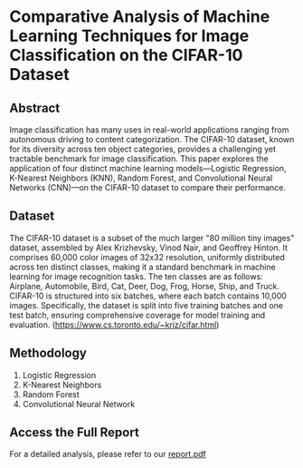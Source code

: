 # Comparative Analysis of Machine Learning Techniques for Image Classification on the CIFAR-10 Dataset

## Abstract

Image classification has many uses in real-world applications ranging from autonomous driving to content categorization. The CIFAR-10 dataset, known for its diversity across ten object categories, provides a challenging yet tractable benchmark for image classification. This paper explores the application of four distinct machine learning models—Logistic Regression, K-Nearest Neighbors (KNN), Random Forest, and Convolutional Neural Networks (CNN)—on the CIFAR-10 dataset to compare their performance.

## Dataset

The CIFAR-10 dataset is a subset of the much larger "80 million tiny images" dataset, assembled by Alex Krizhevsky, Vinod Nair, and Geoffrey Hinton. It comprises 60,000 color images of 32x32 resolution, uniformly distributed across ten distinct classes, making it a standard benchmark in machine learning for image recognition tasks. The ten classes are as follows: Airplane, Automobile, Bird, Cat, Deer, Dog, Frog, Horse, Ship, and Truck. CIFAR-10 is structured into six batches, where each batch contains 10,000 images. Specifically, the dataset is split into five training batches and one test batch, ensuring comprehensive coverage for model training and evaluation. (https://www.cs.toronto.edu/~kriz/cifar.html)

## Methodology
1. Logistic Regression
2. K-Nearest Neighbors
3. Random Forest
4. Convolutional Neural Network

## Access the Full Report

For a detailed analysis, please refer to our [report.pdf](./report.pdf)
